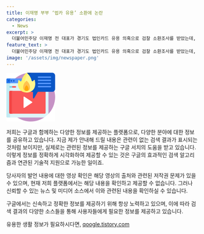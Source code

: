 ```yaml
---
title: 이재명 부부 ‘법카 유용’ 소환에 논란
categories:
  - News
excerpt: >
  더불어민주당 이재명 전 대표가 경기도 법인카드 유용 의혹으로 검찰 소환조사를 받았는데, 그에 대해 치졸하다며 강하게 일갈했습니다. 관련 발언의 전문 내용은 [현장영상]을 통해 확인해보세요.
feature_text: >
  더불어민주당 이재명 전 대표가 경기도 법인카드 유용 의혹으로 검찰 소환조사를 받았는데, 그에 대해 치졸하다며 강하게 일갈했습니다. 관련 발언의 전문 내용은 [현장영상]을 통해 확인해보세요.
image: '/assets/img/newspaper.png'
---
```


<p><img src="/assets/img/news.png" alt="rentncar 속보" /></p>

<p>저희는 구글과 함께하는 다양한 정보를 제공하는 플랫폼으로, 다양한 분야에 대한 정보를 공유하고 있습니다. 지금 제가 안내해 드릴 내용은 관련이 없는 검색 결과가 표시되는 것처럼 보이지만, 실제로는 관련된 정보를 제공하는 구글 서치의 도움을 받고 있습니다. 이렇게 정보를 정확하게 시각화하여 제공할 수 있는 것은 구글의 효과적인 검색 알고리즘과 연관된 기술적 지원으로 가능한 일이죠. </p>

<p>당사자의 발언 내용에 대한 영상 확인은 해당 영상의 출처와 관련된 저작권 문제가 있을 수 있으며, 현재 저희 플랫폼에서는 해당 내용을 확인하고 제공할 수 없습니다. 그러나 신뢰할 수 있는 뉴스 및 미디어 소스에서 이와 관련된 내용을 확인하실 수 있습니다. </p>

<p>구글에서는 신속하고 정확한 정보를 제공하기 위해 항상 노력하고 있으며, 이에 따라 검색 결과의 다양한 소스들을 통해 사용자들에게 필요한 정보를 제공하고 있습니다.</p>
유용한 생활 정보가 필요하시다면, <a href="https://qoogle.tistory.com" rel="dofollow">qoogle.tistory.com</a>


